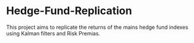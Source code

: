 # Hedge-Fund-Replication

This project aims to replicate the returns of the mains hedge fund indexes using Kalman filters and Risk Premias.
